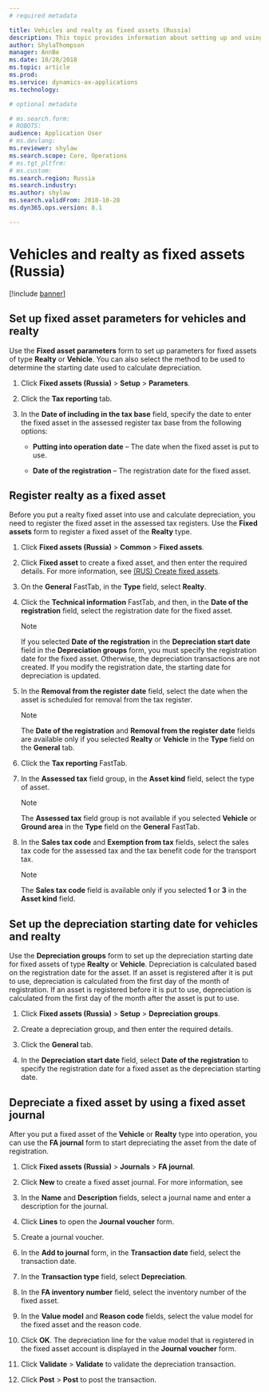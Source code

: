 ```yaml
---
# required metadata

title: Vehicles and realty as fixed assets (Russia)
description: This topic provides information about setting up and using vehicles and realty as fixed assets for Russia.
author: ShylaThompson
manager: AnnBe
ms.date: 10/28/2018
ms.topic: article
ms.prod: 
ms.service: dynamics-ax-applications
ms.technology: 

# optional metadata

# ms.search.form: 
# ROBOTS: 
audience: Application User
# ms.devlang: 
ms.reviewer: shylaw
ms.search.scope: Core, Operations
# ms.tgt_pltfrm: 
# ms.custom: 
ms.search.region: Russia
ms.search.industry: 
ms.author: shylaw
ms.search.validFrom: 2018-10-28
ms.dyn365.ops.version: 8.1

---
```


# Vehicles and realty as fixed assets (Russia)

[!include [banner](../includes/banner.md)]

## Set up fixed asset parameters for vehicles and realty 

Use the **Fixed asset parameters** form to set up parameters for fixed assets of type **Realty** or **Vehicle**. You can also select the method to be used to determine the starting date used to calculate depreciation.

1.  Click **Fixed assets (Russia)** \> **Setup** \> **Parameters**.

2.  Click the **Tax reporting** tab.

3.  In the **Date of including in the tax base** field, specify the date to enter the fixed asset in the assessed register tax base from the following options:
    
      - **Putting into operation date** – The date when the fixed asset is put to use.
    
      - **Date of the registration** – The registration date for the fixed asset.
      
## Register realty as a fixed asset 

Before you put a realty fixed asset into use and calculate depreciation, you need to register the fixed asset in the assessed tax registers. Use the **Fixed assets** form to register a fixed asset of the **Realty** type.

1.  Click **Fixed assets (Russia)** \> **Common** \> **Fixed assets**.

2.  Click **Fixed asset** to create a fixed asset, and then enter the required details. For more information, see [(RUS) Create fixed assets](rus-create-fixed-assets.md).

3.  On the **General** FastTab, in the **Type** field, select **Realty**.

4.  Click the **Technical information** FastTab, and then, in the **Date of the registration** field, select the registration date for the fixed asset.
    

    > [!NOTE]
    > <P>If you selected <STRONG>Date of the registration</STRONG> in the <STRONG>Depreciation start date</STRONG> field in the <STRONG>Depreciation groups</STRONG> form, you must specify the registration date for the fixed asset. Otherwise, the depreciation transactions are not created. If you modify the registration date, the starting date for depreciation is updated.</P>



5.  In the **Removal from the register date** field, select the date when the asset is scheduled for removal from the tax register.
    

    > [!NOTE]
    > <P>The <STRONG>Date of the registration</STRONG> and <STRONG>Removal from the register date</STRONG> fields are available only if you selected <STRONG>Realty</STRONG> or <STRONG>Vehicle</STRONG> in the <STRONG>Type</STRONG> field on the <STRONG>General</STRONG> tab.</P>



6.  Click the **Tax reporting** FastTab.

7.  In the **Assessed tax** field group, in the **Asset kind** field, select the type of asset.
    

    > [!NOTE]
    > <P>The <STRONG>Assessed tax</STRONG> field group is not available if you selected <STRONG>Vehicle</STRONG> or <STRONG>Ground area</STRONG> in the <STRONG>Type</STRONG> field on the <STRONG>General</STRONG> FastTab.</P>



8.  In the **Sales tax code** and **Exemption from tax** fields, select the sales tax code for the assessed tax and the tax benefit code for the transport tax.
    

    > [!NOTE]
    > <P>The <STRONG>Sales tax code</STRONG> field is available only if you selected <STRONG>1</STRONG> or <STRONG>3</STRONG> in the <STRONG>Asset kind</STRONG> field.</P>

## Set up the depreciation starting date for vehicles and realty 

Use the **Depreciation groups** form to set up the depreciation starting date for fixed assets of type **Realty** or **Vehicle**. Depreciation is calculated based on the registration date for the asset. If an asset is registered after it is put to use, depreciation is calculated from the first day of the month of registration. If an asset is registered before it is put to use, depreciation is calculated from the first day of the month after the asset is put to use.

1.  Click **Fixed assets (Russia)** \> **Setup** \> **Depreciation groups**.

2.  Create a depreciation group, and then enter the required details.

3.  Click the **General** tab.

4.  In the **Depreciation start date** field, select **Date of the registration** to specify the registration date for a fixed asset as the depreciation starting date.

## Depreciate a fixed asset by using a fixed asset journal 

After you put a fixed asset of the **Vehicle** or **Realty** type into operation, you can use the **FA journal** form to start depreciating the asset from the date of registration.

1.  Click **Fixed assets (Russia)** \> **Journals** \> **FA journal**.

2.  Click **New** to create a fixed asset journal. For more information, see

3.  In the **Name** and **Description** fields, select a journal name and enter a description for the journal.

4.  Click **Lines** to open the **Journal voucher** form.

5.  Create a journal voucher.

6.  In the **Add to journal** form, in the **Transaction date** field, select the transaction date.

7.  In the **Transaction type** field, select **Depreciation**.

8.  In the **FA inventory number** field, select the inventory number of the fixed asset.

9.  In the **Value model** and **Reason code** fields, select the value model for the fixed asset and the reason code.

10. Click **OK**. The depreciation line for the value model that is registered in the fixed asset account is displayed in the **Journal voucher** form.

11. Click **Validate** \> **Validate** to validate the depreciation transaction.

12. Click **Post** \> **Post** to post the transaction.


